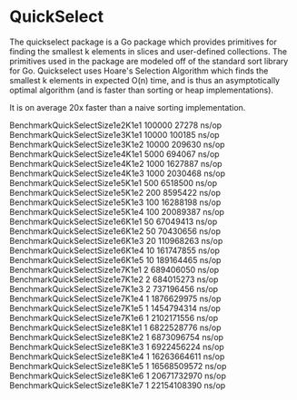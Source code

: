 QuickSelect
===========

The quickselect package is a Go package which provides primitives for finding the smallest k elements in slices and user-defined collections. The primitives used in the package are modeled off of the standard sort library for Go. Quickselect uses Hoare's Selection Algorithm which finds the smallest k elements in expected O(n) time, and is thus an asymptotically optimal algorithm (and is faster than sorting or heap implementations).

It is on average 20x faster than a naive sorting implementation.

  BenchmarkQuickSelectSize1e2K1e1   100000             27278 ns/op
  BenchmarkQuickSelectSize1e3K1e1    10000            100185 ns/op
  BenchmarkQuickSelectSize1e3K1e2    10000            209630 ns/op
  BenchmarkQuickSelectSize1e4K1e1     5000            694067 ns/op
  BenchmarkQuickSelectSize1e4K1e2     1000           1627887 ns/op
  BenchmarkQuickSelectSize1e4K1e3     1000           2030468 ns/op
  BenchmarkQuickSelectSize1e5K1e1      500           6518500 ns/op
  BenchmarkQuickSelectSize1e5K1e2      200           8595422 ns/op
  BenchmarkQuickSelectSize1e5K1e3      100          16288198 ns/op
  BenchmarkQuickSelectSize1e5K1e4      100          20089387 ns/op
  BenchmarkQuickSelectSize1e6K1e1       50          67049413 ns/op
  BenchmarkQuickSelectSize1e6K1e2       50          70430656 ns/op
  BenchmarkQuickSelectSize1e6K1e3       20         110968263 ns/op
  BenchmarkQuickSelectSize1e6K1e4       10         161747855 ns/op
  BenchmarkQuickSelectSize1e6K1e5       10         189164465 ns/op
  BenchmarkQuickSelectSize1e7K1e1        2         689406050 ns/op
  BenchmarkQuickSelectSize1e7K1e2        2         684015273 ns/op
  BenchmarkQuickSelectSize1e7K1e3        2         737196456 ns/op
  BenchmarkQuickSelectSize1e7K1e4        1        1876629975 ns/op
  BenchmarkQuickSelectSize1e7K1e5        1        1454794314 ns/op
  BenchmarkQuickSelectSize1e7K1e6        1        2102171556 ns/op
  BenchmarkQuickSelectSize1e8K1e1        1        6822528776 ns/op
  BenchmarkQuickSelectSize1e8K1e2        1        6873096754 ns/op
  BenchmarkQuickSelectSize1e8K1e3        1        6922456224 ns/op
  BenchmarkQuickSelectSize1e8K1e4        1        16263664611 ns/op
  BenchmarkQuickSelectSize1e8K1e5        1        16568509572 ns/op
  BenchmarkQuickSelectSize1e8K1e6        1        20671732970 ns/op
  BenchmarkQuickSelectSize1e8K1e7        1        22154108390 ns/op
